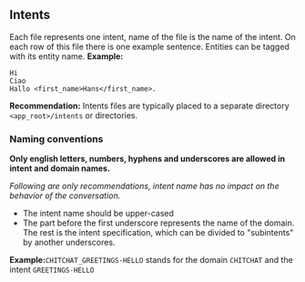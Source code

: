 ## Intents

Each file represents one intent, name of the file is the name of the intent. On each row of this file there is one example sentence. Entities can be tagged with its entity name.
**Example:**
```
Hi
Ciao
Hallo <first_name>Hans</first_name>.
```
**Recommendation:** Intents files are typically placed to a separate directory `<app_root>/intents` or directories.

### Naming conventions
**Only english letters, numbers, hyphens and underscores are allowed in intent and domain names.**

_Following are only recommendations, intent name has no impact on the behavior of the conversation._

- The intent name should be upper-cased
- The part before the first underscore represents the name of the domain. The rest is the intent specification, which can be divided to "subintents" by another underscores.

**Example:**`CHITCHAT_GREETINGS-HELLO` stands for the domain `CHITCHAT` and the intent `GREETINGS-HELLO`



